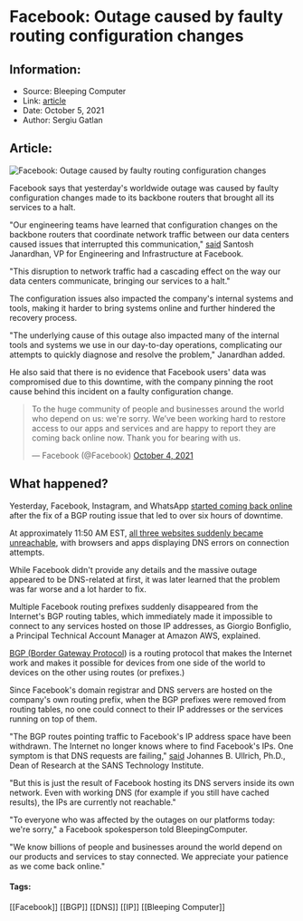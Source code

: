 # Facebook: Outage caused by faulty routing configuration changes
### 

## Information:
+ Source: Bleeping Computer
+ Link: [article](https://www.bleepingcomputer.com/news/technology/facebook-outage-caused-by-faulty-routing-configuration-changes/)
+ Date: October 5, 2021
+ Author: Sergiu Gatlan


## Article:
![Facebook: Outage caused by faulty routing configuration changes](https://www.bleepstatic.com/content/hl-images/2021/06/30/Facebook.jpg)


Facebook says that yesterday's worldwide outage was caused by faulty configuration changes made to its backbone routers that brought all its services to a halt.


"Our engineering teams have learned that configuration changes on the backbone routers that coordinate network traffic between our data centers caused issues that interrupted this communication," [said](https://engineering.fb.com/2021/10/04/networking-traffic/outage/) Santosh Janardhan, VP for Engineering and Infrastructure at Facebook.


"This disruption to network traffic had a cascading effect on the way our data centers communicate, bringing our services to a halt."


The configuration issues also impacted the company's internal systems and tools, making it harder to bring systems online and further hindered the recovery process.


"The underlying cause of this outage also impacted many of the internal tools and systems we use in our day-to-day operations, complicating our attempts to quickly diagnose and resolve the problem," Janardhan added.


He also said that there is no evidence that Facebook users' data was compromised due to this downtime, with the company pinning the root cause behind this incident on a faulty configuration change.




> 
> To the huge community of people and businesses around the world who depend on us: we're sorry. We’ve been working hard to restore access to our apps and services and are happy to report they are coming back online now. Thank you for bearing with us.
> 
> 
> — Facebook (@Facebook) [October 4, 2021](https://twitter.com/Facebook/status/1445155265360416773?ref_src=twsrc%5Etfw)


What happened?
--------------


Yesterday, Facebook, Instagram, and WhatsApp [started coming back online](https://www.bleepingcomputer.com/news/technology/facebook-instagram-and-whatsapp-back-online-after-bgp-fix/) after the fix of a BGP routing issue that led to over six hours of downtime.


At approximately 11:50 AM EST, [all three websites suddenly became unreachable](https://www.bleepingcomputer.com/news/technology/facebook-whatsapp-and-instagram-down-due-to-dns-outage/), with browsers and apps displaying DNS errors on connection attempts.


While Facebook didn't provide any details and the massive outage appeared to be DNS-related at first, it was later learned that the problem was far worse and a lot harder to fix.


Multiple Facebook routing prefixes suddenly disappeared from the Internet's BGP routing tables, which immediately made it impossible to connect to any services hosted on those IP addresses, as Giorgio Bonfiglio, a Principal Technical Account Manager at Amazon AWS, explained.


[BGP (Border Gateway Protocol](https://www.cloudflare.com/en-gb/learning/security/glossary/what-is-bgp/)) is a routing protocol that makes the Internet work and makes it possible for devices from one side of the world to devices on the other using routes (or prefixes.)


Since Facebook's domain registrar and DNS servers are hosted on the company's own routing prefix, when the BGP prefixes were removed from routing tables, no one could connect to their IP addresses or the services running on top of them.


"The BGP routes pointing traffic to Facebook's IP address space have been withdrawn. The Internet no longer knows where to find Facebook's IPs. One symptom is that DNS requests are failing," [said](https://isc.sans.edu/forums/diary/Facebook+Outage+Yes+its+DNS+sort+of+A+super+quick+analysis+of+what+is+going+on/27900/) Johannes B. Ullrich, Ph.D., Dean of Research at the SANS Technology Institute.


"But this is just the result of Facebook hosting its DNS servers inside its own network. Even with working DNS (for example if you still have cached results), the IPs are currently not reachable."


"To everyone who was affected by the outages on our platforms today: we're sorry," a Facebook spokesperson told BleepingComputer.


"We know billions of people and businesses around the world depend on our products and services to stay connected. We appreciate your patience as we come back online."




#### Tags:
[[Facebook]] [[BGP]] [[DNS]] [[IP]] [[Bleeping Computer]]
